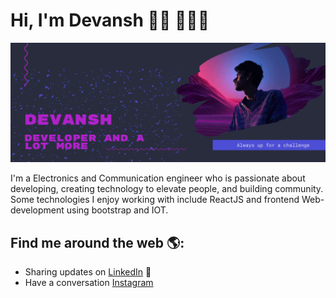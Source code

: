 # Hi, I'm Devansh 👋🏾 👩🏾‍💻

<img src="Devansh.png" alt="banner that says Devansh developer">

I'm a Electronics and Communication engineer who is passionate about developing, creating technology to elevate people, and building community. Some technologies I enjoy working with include ReactJS and frontend Web-development using bootstrap and IOT.


## Find me around the web 🌎:

- Sharing updates on <a href="https://www.linkedin.com/in/devansh-shukla-433956169/">LinkedIn</a> 💼
- Have a conversation  <a href="https://www.instagram.com/i.am.devansh/"> Instagram </a>
